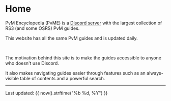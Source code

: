 # Home

PvM Encyclopedia (PvME) is a [Discord server](https://discord.gg/6djqFVN) with the largest collection of RS3 (and some OSRS) PvM guides.

<script src="javascripts/discordInvite.js"></script>
<script>
discordInvite.init({
  inviteCode: '6djqFVN',
  title: 'PVME',
  });
  discordInvite.render();
</script>
<div id="discordInviteBox"></div>

This website has all the same PvM guides and is updated daily.

&nbsp;

The motivation behind this site is to make the guides accessible to anyone who doesn't use Discord.

It also makes navigating guides easier through features such as an always-visible table of contents and a powerful search.

<div class="footnote">
<hr>
Last updated: {{ now().strftime("%b %d, %Y") }}
</div>
